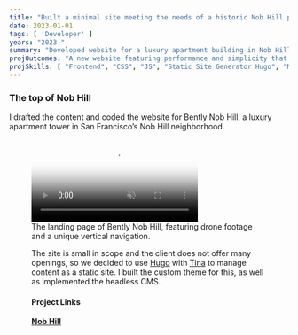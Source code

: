 ```yaml
---
title: "Built a minimal site meeting the needs of a historic Nob Hill property"
date: 2023-01-01
tags: [ 'Developer' ]
years: "2023-"
summary: "Developed website for a luxury apartment building in Nob Hill, San francisco"
projOutcomes: "A new website featuring performance and simplicity that enhances design for an apartment tower in San Francisco’s Nob Hill neighborhood."
projSkills: [ "Frontend", "CSS", "JS", "Static Site Generator Hugo", "Markdown CMS Tina", "UX" ] 
---
```


### The top of Nob Hill

I drafted the content and coded the website for Bently Nob Hill, a luxury apartment tower in San Francisco&rsquo;s Nob Hill neighborhood. 

<figure>
<video autoplay loop muted playsinline poster="/nob-hill-cover.webp">
  <source src="/nob-hill.mp4" type="video/mp4">
</video>
<figcaption>The landing page of Bently Nob Hill, featuring drone footage and a unique vertical navigation.</figcaption>


The site is small in scope and the client does not offer many openings, so we decided to use [Hugo](https://gohugo.io/) with [Tina](https://tina.io/docs/) to manage content as a static site. I built the custom theme for this, as well as implemented the headless CMS. 

#### Project Links

**[Nob Hill](https://www.bentlynobhill.com/)**